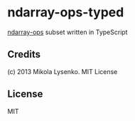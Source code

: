 # ndarray-ops-typed

[ndarray-ops](https://github.com/scijs/ndarray-ops) subset written in TypeScript

## Credits

(c) 2013 Mikola Lysenko. MIT License

## License

MIT
